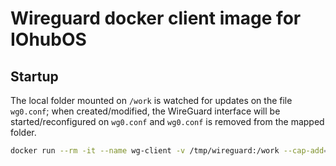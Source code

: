 # Wireguard docker client image for IOhubOS

## Startup

The local folder mounted on `/work` is watched for updates on the file `wg0.conf`; when created/modified, the WireGuard interface will be started/reconfigured on `wg0.conf` and `wg0.conf` is removed from the mapped folder.

```bash
docker run --rm -it --name wg-client -v /tmp/wireguard:/work --cap-add=NET_ADMIN --cap-add=SYS_MODULE iohubos/wg-client
```
